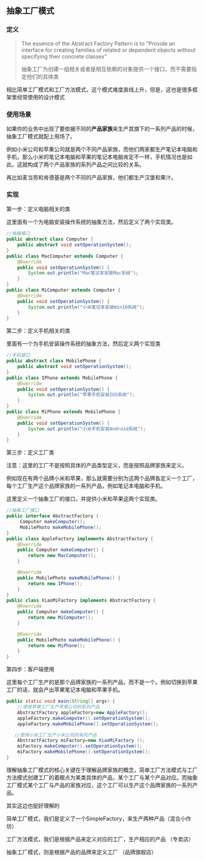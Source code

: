## 抽象工厂模式

### 定义

> The essence of the Abstract Factory Pattern is to "Provide an interface for creating families of related or dependent objects without specifying their concrete classes"
>
> 抽象工厂为创建一组相关或者是相互依赖的对象提供一个接口，而不需要指定他们的具体类

相比简单工厂模式和工厂方法模式，这个模式难度直线上升，但是，这也是很多框架里经常使用的设计模式

### 使用场景

如果你的业务中出现了要依据不同的**产品家族**来生产其旗下的一系列产品的时候，抽象工厂模式就配上用场了。

例如小米公司和苹果公司就是两个不同产品家族，而他们两家都生产笔记本电脑和手机，那么小米的笔记本电脑和苹果的笔记本电脑肯定不一样，手机情况也是如此。这就构成了两个产品家族的系列产品之间比较的关系。

再比如麦当劳和肯德基是两个不同的产品家族，他们都生产汉堡和果汁。

### 实现

第一步：定义电脑相关的类

这里面有一个为电脑安装操作系统的抽象方法，然后定义了两个实现类。

```java
//电脑接口
public abstract class Computer {
    public abstract void setOperationSystem();
}
public class MacComputer extends Computer {
    @Override
    public void setOperationSystem() {
        System.out.println("Mac笔记本安装Mac系统");
    }
}
public class MiComputer extends Computer {
    @Override
    public void setOperationSystem() {
        System.out.println("小米笔记本安装Win10系统");
    }
}
```

第二步：定义手机相关的类

里面有一个为手机安装操作系统的抽象方法，然后定义两个实现类

```java
//手机接口
public abstract class MobilePhone {
    public abstract void setOperationSystem();
}
public class IPhone extends MobilePhone {
    @Override
    public void setOperationSystem() {
        System.out.println("苹果手机安装IOS系统");
    }
}
public class MiPhone extends MobilePhone {
    @Override
    public void setOperationSystem() {
        System.out.println("小米手机安装Android系统");
    }
}
```

第三步：定义工厂类

注意：这里的工厂不是按照具体的产品类型定义，而是按照品牌家族来定义。

例如现在有两个品牌小米和苹果，那么就需要分别为这两个品牌各定义一个工厂，每个工厂生产这个品牌家族的一系列产品，例如笔记本电脑和手机。

这里定义一个抽象工厂的接口，并提供小米和苹果这两个实现类。

```java
//抽象工厂接口
public interface AbstractFactory {
     Computer makeComputer();
     MobilePhoto makeMobilePhone();
}
public class AppleFactory implements AbstractFactory {
    @Override
    public Computer makeComputer() {
        return new MacComputer();
    }

    @Override
    public MobilePhoto makeMobilePhone() {
        return new IPhone();
    }
}
public class XiaoMiFactory implements AbstractFactory {
    @Override
    public Computer makeComputer() {
        return new MiComputer();
    }

    @Override
    public MobilePhoto makeMobilePhone() {
        return new MiPhone();
    }
}
```

第四步：客户端使用

这里每个工厂生产的是那个品牌家族的一系列产品，而不是一个。例如切换到苹果工厂的话，就会产出苹果笔记本电脑和苹果手机。

```java
public static void main(String[] args) {
    //使用苹果工厂生产苹果公司的系列产品
    AbstractFactory appleFactory=new AppleFactory();
    appleFactory.makeComputer().setOperationSystem();
    appleFactory.makeMobilePhone().setOperationSystem();

   //使用小米工厂生产小米公司的系列产品
    AbstractFactory miFactory=new XiaoMiFactory ();
    miFactory.makeComputer().setOperationSystem();
    miFactory.makeMobilePhone().setOperationSystem();
}
```



理解抽象工厂模式的核心关键在于理解品牌家族的概念，简单工厂方法模式与工厂方法模式创建工厂的着眼点为某类具体的产品，某个工厂与某个产品对应。而抽象工厂模式某个工厂与产品的家族对应，这个工厂可以生产这个品牌家族的一系列产品。

其实这边也挺好理解的

简单工厂模式，我们是定义了一个SimpleFactory，来生产两种产品（混合小作坊）

工厂方法模式，我们是根据产品来定义对应的工厂，生产相应的产品 （专卖店）

抽象工厂模式，则是根据产品的品牌来定义工厂 （品牌旗舰店）
